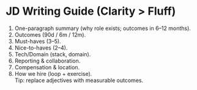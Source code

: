 # JD Writing Guide (Clarity > Fluff)
1) One-paragraph summary (why role exists; outcomes in 6–12 months).  
2) Outcomes (90d / 6m / 12m).  
3) Must-haves (3–5).  
4) Nice-to-haves (2–4).  
5) Tech/Domain (stack, domain).  
6) Reporting & collaboration.  
7) Compensation & location.  
8) How we hire (loop + exercise).  
Tip: replace adjectives with measurable outcomes.
